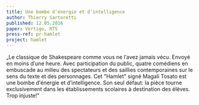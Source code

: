 ```yaml
---
title: Une bombe dʹénergie et dʹintelligence
author: Thierry Sartoretti
published: 12.05.2016
paper: Vertigo, RTS
press-ref: pr-hamlet
project: hamlet
---
```


„Le classique de Shakespeare comme vous ne lʹavez jamais vécu. Envoyé en moins dʹune heure. Avec participation du public, quatre comédiens en embuscade au milieu des spectateurs et des saillies contemporaines sur le sens du texte et des personnages. Cet "Hamlet" signé Magali Tosato est une bombe dʹénergie et dʹintelligence. Son seul défaut: la pièce tourne exclusivement dans les établissements scolaires à destination des élèves. Trop injuste!"
